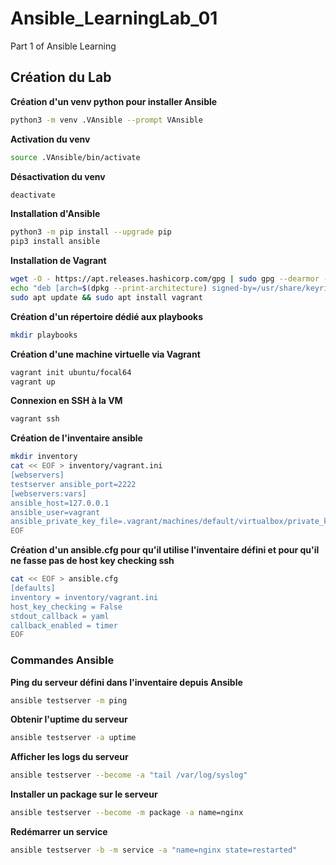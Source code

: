 # Ansible_LearningLab_01
Part 1 of Ansible Learning

## Création du Lab

**Création d'un venv python pour installer Ansible**

```bash
python3 -m venv .VAnsible --prompt VAnsible
```

**Activation du venv**

```bash
source .VAnsible/bin/activate
```

**Désactivation du venv**

```bash
deactivate
```

**Installation d'Ansible**

```bash
python3 -m pip install --upgrade pip
pip3 install ansible
```

**Installation de Vagrant**

```bash
wget -O - https://apt.releases.hashicorp.com/gpg | sudo gpg --dearmor -o /usr/share/keyrings/hashicorp-archive-keyring.gpg
echo "deb [arch=$(dpkg --print-architecture) signed-by=/usr/share/keyrings/hashicorp-archive-keyring.gpg] https://apt.releases.hashicorp.com $(lsb_release -cs) main" | sudo tee /etc/apt/sources.list.d/hashicorp.list
sudo apt update && sudo apt install vagrant
```

**Création d'un répertoire dédié aux playbooks**

```bash
mkdir playbooks
```

**Création d'une machine virtuelle via Vagrant**

```bash
vagrant init ubuntu/focal64
vagrant up
```

**Connexion en SSH à la VM**

```bash
vagrant ssh
```


**Création de l'inventaire ansible**

```bash
mkdir inventory
cat << EOF > inventory/vagrant.ini
[webservers]
testserver ansible_port=2222
[webservers:vars]
ansible_host=127.0.0.1
ansible_user=vagrant
ansible_private_key_file=.vagrant/machines/default/virtualbox/private_key
EOF
```

**Création d'un ansible.cfg pour qu'il utilise l'inventaire défini et pour qu'il ne fasse pas de host key checking ssh**

```bash
cat << EOF > ansible.cfg
[defaults]
inventory = inventory/vagrant.ini
host_key_checking = False
stdout_callback = yaml
callback_enabled = timer
EOF
```


### Commandes Ansible

**Ping du serveur défini dans l'inventaire depuis Ansible**

```bash
ansible testserver -m ping
```

**Obtenir l'uptime du serveur**

```bash
ansible testserver -a uptime
```

**Afficher les logs du serveur**

```bash
ansible testserver --become -a "tail /var/log/syslog"
```

**Installer un package sur le serveur**

```bash
ansible testserver --become -m package -a name=nginx
```

**Redémarrer un service**

```bash
ansible testserver -b -m service -a "name=nginx state=restarted"
```
